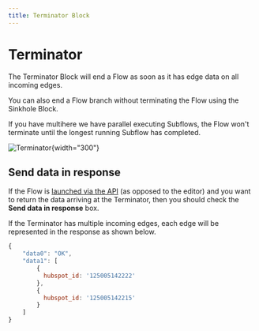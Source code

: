 ```yaml
---
title: Terminator Block
---
```


# Terminator

The Terminator Block will end a Flow as soon as it has edge data on all incoming edges.

You can also end a Flow branch without terminating the Flow using the Sinkhole Block.

If you have multihere we have parallel executing Subflows, the Flow won't terminate until the longest running Subflow has completed.

![Terminator](terminator-block.png){width="300"}

## Send data in response
If the Flow is [launched via the API](Launching-flows.md) (as opposed to the editor) and you want to 
return the data arriving at the Terminator, then you should check 
the **Send data in response** box.

If the Terminator has multiple incoming edges, each edge will be represented in the 
response as shown below.

```javascript
{
    "data0": "OK",
    "data1": [
        {
          hubspot_id: '125005142222'
        },
        {
          hubspot_id: '125005142215'
        }
    ]
}
```


